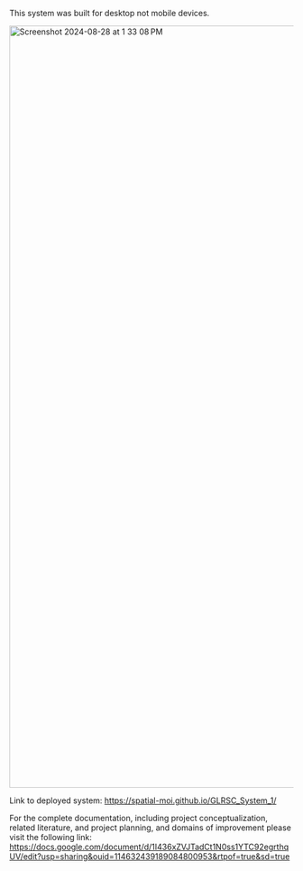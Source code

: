 This system was built for desktop not mobile devices.

<img width="1348" alt="Screenshot 2024-08-28 at 1 33 08 PM" src="https://github.com/user-attachments/assets/e3b7baff-afa3-492c-a3e9-0be7c8a76a77">


Link to deployed system: https://spatial-moi.github.io/GLRSC_System_1/

For the complete documentation, including project conceptualization, related literature, and project planning, and domains of improvement please visit the following link:  https://docs.google.com/document/d/1I436xZVJTadCt1N0ss1YTC92egrthqUV/edit?usp=sharing&ouid=114632439189084800953&rtpof=true&sd=true
